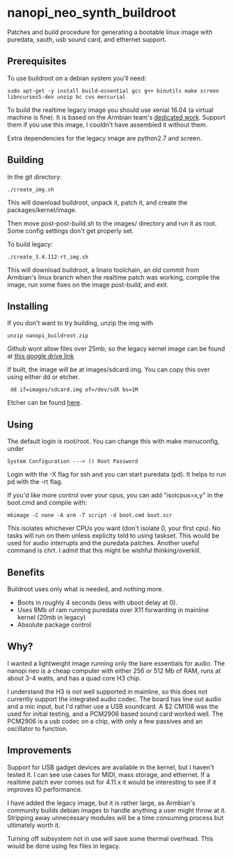 # nanopi_neo_synth_buildroot
Patches and build procedure for generating a bootable linux image with puredata, xauth, usb sound card, and ethernet support.

## Prerequisites
To use buildroot on a debian system you'll need:

  `sudo apt-get -y install build-essential gcc g++ binutils make screen libncurses5-dev unzip bc cvs mercurial`
  
To build the realtime legacy image you should use xenial 16.04 (a virtual machine is fine). It is based on the Armbian team's [dedicated work](https://docs.armbian.com/Developer-Guide_Build-Preparation/). Support them if you use this image, I couldn't have assembled it without them. 

Extra dependencies for the legacy image are python2.7 and screen. 

## Building
In the git directory: 

`./create_img.sh`

This will download buildroot, unpack it, patch it, and create the packages/kernel/image. 

Then move post-post-build.sh to the images/ directory and run it as root. Some config settings don't get properly set. 

To build legacy:

`./create_3.4.112-rt_img.sh`

This will download buildroot, a linaro toolchain, an old commit from Armbian's linux branch when the realtime patch was working, compile the image, run some fixes on the image post-build, and exit. 

## Installing
If you don't want to try building, unzip the img with

`unzip nanopi_buildroot.zip`

Github wont allow files over 25mb, so the legacy kernel image can be found at [this google drive link](https://drive.google.com/file/d/0B42tAZ6A-UbDVnQ3TzctVERzcjg/view?usp=sharing)

If built, the image will be at images/sdcard.img. You can copy this over using either dd or etcher. 

` dd if=images/sdcard.img of=/dev/sdX bs=1M`

Etcher can be found [here](https://etcher.io/). 

## Using
The default login is root/root. You can change this with make menuconfig, under 

`System Configuration --->
  () Root Password
`

Login with the -X flag for ssh and you can start puredata (pd). It helps to run pd with the -rt flag.

If you'd like more control over your cpus, you can add "isolcpus=x,y" in the boot.cmd and compile with:

`mkimage -C none -A arm -T script -d boot.cmd boot.scr`

This isolates whichever CPUs you want (don't isolate 0, your first cpu). No tasks will run on them unless explicity told to using taskset. This would be used for audio interrupts and the puredata patches. Another useful command is chrt. I admit that this might be wishful thinking/overkill. 

## Benefits
Buildroot uses only what is needed, and nothing more. 
* Boots in roughly 4 seconds (less with uboot delay at 0). 
* Uses 8Mb of ram running puredata over X11 forwarding in mainline kernel (20mb in legacy)
* Absolute package control


## Why?
I wanted a lightweight image running only the bare essentials for audio. The nanopi neo is a cheap computer with either 256 or 512 Mb of RAM, runs at about 3-4 watts, and has a quad core H3 chip. 

I understand the H3 is not well supported in mainline, so this does not currently support the integrated audio codec. The board has line out audio and a mic input, but I'd rather use a USB soundcard. A $2 CM108 was the used for initial testing, and a PCM2906 based sound card worked well. The PCM2906 is a usb codec on a chip, with only a few passives and an oscillator to function.

## Improvements
Support for USB gadget devices are available in the kernel, but I haven't tested it. I can see use cases for MIDI, mass storage, and ethernet. 
If a realtime patch ever comes out for 4.11.x it would be interesting to see if it improves IO performance. 

I have added the legacy image, but it is rather large, as Armbian's community builds debian images to handle anything a user might throw at it. Stripping away unnecessary modules will be a time consuming process but ultimately worth it. 

Turning off subsystem not in use will save some thermal overhead. This would be done using fex files in legacy. 

